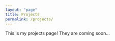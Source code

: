 ```yaml
---
layout: "page"
title: Projects
permalink: /projects/
---
```


This is my projects page! They are coming soon...

